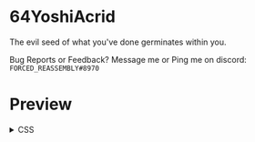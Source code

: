 # 64YoshiAcrid

The evil seed of what you've done germinates within you.


Bug Reports or Feedback? Message me or Ping me on discord: `FORCED_REASSEMBLY#8970` 


# Preview

<details>
  <summary>CSS</summary>

![](https://cdn.discordapp.com/attachments/1053728776669904936/1129190015507894332/image.png)